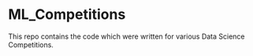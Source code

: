 # ML_Competitions
This repo contains the code which were written for various Data Science Competitions.
